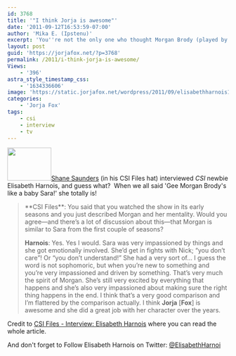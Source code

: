 ```yaml
---
id: 3768
title: '"I think Jorja is awesome"'
date: '2011-09-12T16:53:59-07:00'
author: 'Mika E. (Ipstenu)'
excerpt: 'You''re not the only one who thought Morgan Brody (played by Elisabeth Harnois) was just a wee bit like our Sara Sidle.'
layout: post
guid: 'https://jorjafox.net/?p=3768'
permalink: /2011/i-think-jorja-is-awesome/
Views:
    - '396'
astra_style_timestamp_css:
    - '1634336606'
image: 'https://static.jorjafox.net/wordpress/2011/09/elisabethharnois1.jpg'
categories:
    - 'Jorja Fox'
tags:
    - csi
    - interview
    - tv
---
```


<a href="http://ShaneSSaunders.com"><img class="alignleft size-thumbnail wp-image-3773" title="elisabethharnois" src="//static.jorjafox.net/wordpress/2011/09/elisabethharnois1-210x140.jpg" alt="" width="100" height="75" />Shane Saunders</a> (in his CSI Files hat) interviewed <em>CSI</em> newbie Elisabeth Harnois, and guess what?  When we all said 'Gee Morgan Brody's like a baby Sara!' she totally is!
<blockquote>**CSI Files**: You said that you watched the show in its early seasons and you just described Morgan and her mentality. Would you agree—and there’s a lot of discussion about this—that Morgan is similar to Sara from the first couple of seasons?

**Harnois**: Yes. Yes I would. Sara was very impassioned by things and she got emotionally involved. She’d get in fights with Nick; “you don’t care”! Or “you don’t understand!” She had a very sort of… I guess the word is not sophomoric, but when you’re new to something and you’re very impassioned and driven by something. That’s very much the spirit of Morgan. She’s still very excited by everything that happens and she’s also very impassioned about making sure the right thing happens in the end. I think that’s a very good comparison and I’m flattered by the comparison actually. I think **Jorja** [**Fox**] is awesome and she did a great job with her character over the years.</blockquote>
Credit to <a href="http://www.csifiles.com/content/2011/09/interview-elisabeth-harnois/">CSI Files - Interview: Elisabeth Harnois</a> where you can read the whole article.

And don't forget to Follow Elisabeth Harnois on Twitter: <a href="https://twitter.com/#!/ElisabethHarnoi" target="_blank">@ElisabethHarnoi</a>
